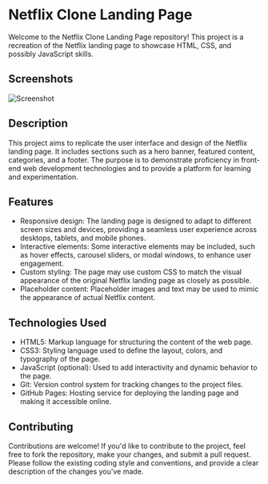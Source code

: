 # Netflix Clone Landing Page

Welcome to the Netflix Clone Landing Page repository! This project is a recreation of the Netflix landing page to showcase HTML, CSS, and possibly JavaScript skills.

## Screenshots

![Screenshot]("https://github.com/Saurabh-Helwade/OCTANET_APRIL/blob/main/Task-1%20Landing%20Page%20(%20Netflix%20)/screenshots/Screenshot.png")


## Description

This project aims to replicate the user interface and design of the Netflix landing page. It includes sections such as a hero banner, featured content, categories, and a footer. The purpose is to demonstrate proficiency in front-end web development technologies and to provide a platform for learning and experimentation.

## Features

- Responsive design: The landing page is designed to adapt to different screen sizes and devices, providing a seamless user experience across desktops, tablets, and mobile phones.
- Interactive elements: Some interactive elements may be included, such as hover effects, carousel sliders, or modal windows, to enhance user engagement.
- Custom styling: The page may use custom CSS to match the visual appearance of the original Netflix landing page as closely as possible.
- Placeholder content: Placeholder images and text may be used to mimic the appearance of actual Netflix content.

## Technologies Used

- HTML5: Markup language for structuring the content of the web page.
- CSS3: Styling language used to define the layout, colors, and typography of the page.
- JavaScript (optional): Used to add interactivity and dynamic behavior to the page.
- Git: Version control system for tracking changes to the project files.
- GitHub Pages: Hosting service for deploying the landing page and making it accessible online.


## Contributing

Contributions are welcome! If you'd like to contribute to the project, feel free to fork the repository, make your changes, and submit a pull request. Please follow the existing coding style and conventions, and provide a clear description of the changes you've made.

